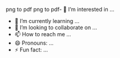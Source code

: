 
png to pdf png to pdf- 👀 I’m interested in ...
- 🌱 I’m currently learning ...
- 💞️ I’m looking to collaborate on ...
- 📫 How to reach me ...
- 😄 Pronouns: ...
- ⚡ Fun fact: ...

<!---
headlessfy/headlessfy is a ✨ special ✨ repository because its `README.md` (this file) appears on your GitHub profile.
You can click the Preview link to take a look at your changes.
--->
